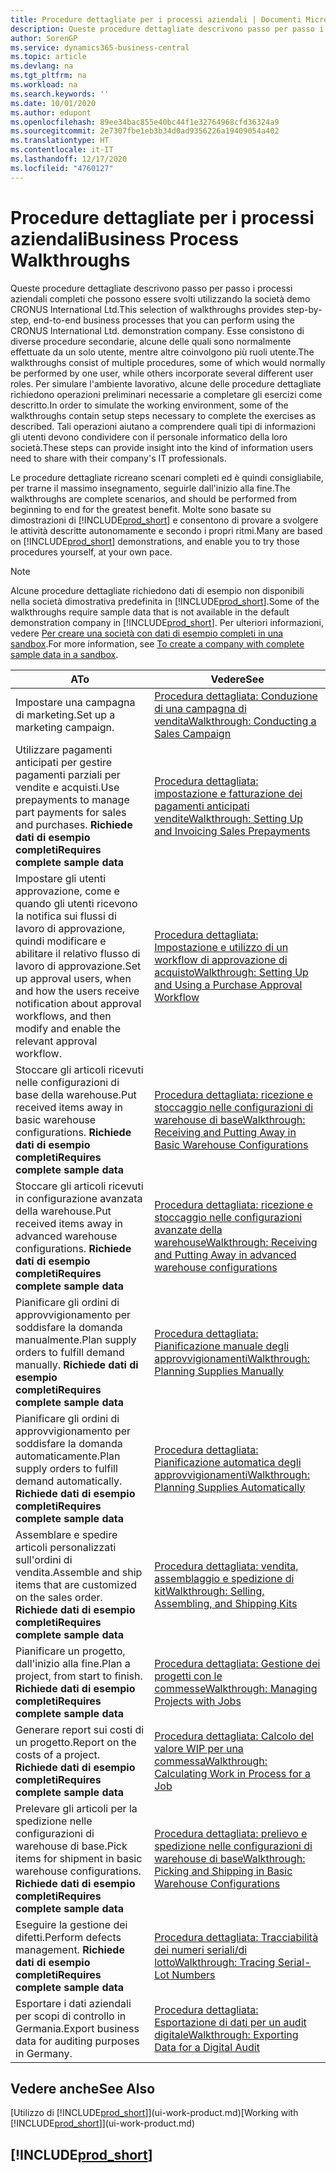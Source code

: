 ```yaml
---
title: Procedure dettagliate per i processi aziendali | Documenti Microsoft
description: Queste procedure dettagliate descrivono passo per passo i processi aziendali completi che possono essere svolti utilizzando la società demo CRONUS International Ltd.
author: SorenGP
ms.service: dynamics365-business-central
ms.topic: article
ms.devlang: na
ms.tgt_pltfrm: na
ms.workload: na
ms.search.keywords: ''
ms.date: 10/01/2020
ms.author: edupont
ms.openlocfilehash: 89ee34bac855e40bc44f1e32764968cfd36324a9
ms.sourcegitcommit: 2e7307fbe1eb3b34d0ad9356226a19409054a402
ms.translationtype: HT
ms.contentlocale: it-IT
ms.lasthandoff: 12/17/2020
ms.locfileid: "4760127"
---
```

# <a name="business-process-walkthroughs"></a><span data-ttu-id="24f58-103">Procedure dettagliate per i processi aziendali</span><span class="sxs-lookup"><span data-stu-id="24f58-103">Business Process Walkthroughs</span></span>

<span data-ttu-id="24f58-104">Queste procedure dettagliate descrivono passo per passo i processi aziendali completi che possono essere svolti utilizzando la società demo CRONUS International Ltd.</span><span class="sxs-lookup"><span data-stu-id="24f58-104">This selection of walkthroughs provides step-by-step, end-to-end business processes that you can perform using the CRONUS International Ltd. demonstration company.</span></span> <span data-ttu-id="24f58-105">Esse consistono di diverse procedure secondarie, alcune delle quali sono normalmente effettuate da un solo utente, mentre altre coinvolgono più ruoli utente.</span><span class="sxs-lookup"><span data-stu-id="24f58-105">The walkthroughs consist of multiple procedures, some of which would normally be performed by one user, while others incorporate several different user roles.</span></span> <span data-ttu-id="24f58-106">Per simulare l'ambiente lavorativo, alcune delle procedure dettagliate richiedono operazioni preliminari necessarie a completare gli esercizi come descritto.</span><span class="sxs-lookup"><span data-stu-id="24f58-106">In order to simulate the working environment, some of the walkthroughs contain setup steps necessary to complete the exercises as described.</span></span> <span data-ttu-id="24f58-107">Tali operazioni aiutano a comprendere quali tipi di informazioni gli utenti devono condividere con il personale informatico della loro società.</span><span class="sxs-lookup"><span data-stu-id="24f58-107">These steps can provide insight into the kind of information users need to share with their company's IT professionals.</span></span>  

 <span data-ttu-id="24f58-108">Le procedure dettagliate ricreano scenari completi ed è quindi consigliabile, per trarne il massimo insegnamento, seguirle dall'inizio alla fine.</span><span class="sxs-lookup"><span data-stu-id="24f58-108">The walkthroughs are complete scenarios, and should be performed from beginning to end for the greatest benefit.</span></span> <span data-ttu-id="24f58-109">Molte sono basate su dimostrazioni di [!INCLUDE[prod_short](includes/prod_short.md)] e consentono di provare a svolgere le attività descritte autonomamente e secondo i propri ritmi.</span><span class="sxs-lookup"><span data-stu-id="24f58-109">Many are based on [!INCLUDE[prod_short](includes/prod_short.md)] demonstrations, and enable you to try those procedures yourself, at your own pace.</span></span>  

> [!NOTE]
> <span data-ttu-id="24f58-110">Alcune procedure dettagliate richiedono dati di esempio non disponibili nella società dimostrativa predefinita in [!INCLUDE[prod_short](includes/prod_short.md)].</span><span class="sxs-lookup"><span data-stu-id="24f58-110">Some of the walkthroughs require sample data that is not available in the default demonstration company in [!INCLUDE[prod_short](includes/prod_short.md)].</span></span> <span data-ttu-id="24f58-111">Per ulteriori informazioni, vedere [Per creare una società con dati di esempio completi in una sandbox](across-how-create-sandbox-environment.md#to-create-a-company-with-complete-sample-data-in-a-sandbox).</span><span class="sxs-lookup"><span data-stu-id="24f58-111">For more information, see [To create a company with complete sample data in a sandbox](across-how-create-sandbox-environment.md#to-create-a-company-with-complete-sample-data-in-a-sandbox).</span></span>

|<span data-ttu-id="24f58-112">A</span><span class="sxs-lookup"><span data-stu-id="24f58-112">To</span></span>|<span data-ttu-id="24f58-113">Vedere</span><span class="sxs-lookup"><span data-stu-id="24f58-113">See</span></span>|  
|--------|---------|  
|<span data-ttu-id="24f58-114">Impostare una campagna di marketing.</span><span class="sxs-lookup"><span data-stu-id="24f58-114">Set up a marketing campaign.</span></span>|[<span data-ttu-id="24f58-115">Procedura dettagliata: Conduzione di una campagna di vendita</span><span class="sxs-lookup"><span data-stu-id="24f58-115">Walkthrough: Conducting a Sales Campaign</span></span>](walkthrough-conducting-a-sales-campaign.md)|  
|<span data-ttu-id="24f58-116">Utilizzare pagamenti anticipati per gestire pagamenti parziali per vendite e acquisti.</span><span class="sxs-lookup"><span data-stu-id="24f58-116">Use prepayments to manage part payments for sales and purchases.</span></span> <span data-ttu-id="24f58-117">**Richiede dati di esempio completi**</span><span class="sxs-lookup"><span data-stu-id="24f58-117">**Requires complete sample data**</span></span> |[<span data-ttu-id="24f58-118">Procedura dettagliata: impostazione e fatturazione dei pagamenti anticipati vendite</span><span class="sxs-lookup"><span data-stu-id="24f58-118">Walkthrough: Setting Up and Invoicing Sales Prepayments</span></span>](walkthrough-setting-up-and-invoicing-sales-prepayments.md)|  
|<span data-ttu-id="24f58-119">Impostare gli utenti approvazione, come e quando gli utenti ricevono la notifica sui flussi di lavoro di approvazione, quindi modificare e abilitare il relativo flusso di lavoro di approvazione.</span><span class="sxs-lookup"><span data-stu-id="24f58-119">Set up approval users, when and how the users receive notification about approval workflows, and then modify and enable the relevant approval workflow.</span></span>|[<span data-ttu-id="24f58-120">Procedura dettagliata: Impostazione e utilizzo di un workflow di approvazione di acquisto</span><span class="sxs-lookup"><span data-stu-id="24f58-120">Walkthrough: Setting Up and Using a Purchase Approval Workflow</span></span>](walkthrough-setting-up-and-using-a-purchase-approval-workflow.md)|  
|<span data-ttu-id="24f58-121">Stoccare gli articoli ricevuti nelle configurazioni di base della warehouse.</span><span class="sxs-lookup"><span data-stu-id="24f58-121">Put received items away in basic warehouse configurations.</span></span> <span data-ttu-id="24f58-122">**Richiede dati di esempio completi**</span><span class="sxs-lookup"><span data-stu-id="24f58-122">**Requires complete sample data**</span></span>|[<span data-ttu-id="24f58-123">Procedura dettagliata: ricezione e stoccaggio nelle configurazioni di warehouse di base</span><span class="sxs-lookup"><span data-stu-id="24f58-123">Walkthrough: Receiving and Putting Away in Basic Warehouse Configurations</span></span>](walkthrough-receiving-and-putting-away-in-basic-warehousing.md)|  
|<span data-ttu-id="24f58-124">Stoccare gli articoli ricevuti in configurazione avanzata della warehouse.</span><span class="sxs-lookup"><span data-stu-id="24f58-124">Put received items away in advanced warehouse configurations.</span></span> <span data-ttu-id="24f58-125">**Richiede dati di esempio completi**</span><span class="sxs-lookup"><span data-stu-id="24f58-125">**Requires complete sample data**</span></span>|[<span data-ttu-id="24f58-126">Procedura dettagliata: ricezione e stoccaggio nelle configurazioni avanzate della warehouse</span><span class="sxs-lookup"><span data-stu-id="24f58-126">Walkthrough: Receiving and Putting Away in advanced warehouse configurations</span></span>](walkthrough-receiving-and-putting-away-in-advanced-warehousing.md)|  
|<span data-ttu-id="24f58-127">Pianificare gli ordini di approvvigionamento per soddisfare la domanda manualmente.</span><span class="sxs-lookup"><span data-stu-id="24f58-127">Plan supply orders to fulfill demand manually.</span></span> <span data-ttu-id="24f58-128">**Richiede dati di esempio completi**</span><span class="sxs-lookup"><span data-stu-id="24f58-128">**Requires complete sample data**</span></span>|[<span data-ttu-id="24f58-129">Procedura dettagliata: Pianificazione manuale degli approvvigionamenti</span><span class="sxs-lookup"><span data-stu-id="24f58-129">Walkthrough: Planning Supplies Manually</span></span>](walkthrough-planning-supplies-manually.md)|  
|<span data-ttu-id="24f58-130">Pianificare gli ordini di approvvigionamento per soddisfare la domanda automaticamente.</span><span class="sxs-lookup"><span data-stu-id="24f58-130">Plan supply orders to fulfill demand automatically.</span></span> <span data-ttu-id="24f58-131">**Richiede dati di esempio completi**</span><span class="sxs-lookup"><span data-stu-id="24f58-131">**Requires complete sample data**</span></span>|[<span data-ttu-id="24f58-132">Procedura dettagliata: Pianificazione automatica degli approvvigionamenti</span><span class="sxs-lookup"><span data-stu-id="24f58-132">Walkthrough: Planning Supplies Automatically</span></span>](walkthrough-planning-supplies-automatically.md)|  
|<span data-ttu-id="24f58-133">Assemblare e spedire articoli personalizzati sull'ordini di vendita.</span><span class="sxs-lookup"><span data-stu-id="24f58-133">Assemble and ship items that are customized on the sales order.</span></span> <span data-ttu-id="24f58-134">**Richiede dati di esempio completi**</span><span class="sxs-lookup"><span data-stu-id="24f58-134">**Requires complete sample data**</span></span>|[<span data-ttu-id="24f58-135">Procedura dettagliata: vendita, assemblaggio e spedizione di kit</span><span class="sxs-lookup"><span data-stu-id="24f58-135">Walkthrough: Selling, Assembling, and Shipping Kits</span></span>](walkthrough-selling-assembling-and-shipping-kits.md)|  
|<span data-ttu-id="24f58-136">Pianificare un progetto, dall'inizio alla fine.</span><span class="sxs-lookup"><span data-stu-id="24f58-136">Plan a project, from start to finish.</span></span> <span data-ttu-id="24f58-137">**Richiede dati di esempio completi**</span><span class="sxs-lookup"><span data-stu-id="24f58-137">**Requires complete sample data**</span></span>|[<span data-ttu-id="24f58-138">Procedura dettagliata: Gestione dei progetti con le commesse</span><span class="sxs-lookup"><span data-stu-id="24f58-138">Walkthrough: Managing Projects with Jobs</span></span>](walkthrough-managing-projects-with-jobs.md)|  
|<span data-ttu-id="24f58-139">Generare report sui costi di un progetto.</span><span class="sxs-lookup"><span data-stu-id="24f58-139">Report on the costs of a project.</span></span> <span data-ttu-id="24f58-140">**Richiede dati di esempio completi**</span><span class="sxs-lookup"><span data-stu-id="24f58-140">**Requires complete sample data**</span></span>|[<span data-ttu-id="24f58-141">Procedura dettagliata: Calcolo del valore WIP per una commessa</span><span class="sxs-lookup"><span data-stu-id="24f58-141">Walkthrough: Calculating Work in Process for a Job</span></span>](walkthrough-calculating-work-in-process-for-a-job.md)|  
|<span data-ttu-id="24f58-142">Prelevare gli articoli per la spedizione nelle configurazioni di warehouse di base.</span><span class="sxs-lookup"><span data-stu-id="24f58-142">Pick items for shipment in basic warehouse configurations.</span></span> <span data-ttu-id="24f58-143">**Richiede dati di esempio completi**</span><span class="sxs-lookup"><span data-stu-id="24f58-143">**Requires complete sample data**</span></span>|[<span data-ttu-id="24f58-144">Procedura dettagliata: prelievo e spedizione nelle configurazioni di warehouse di base</span><span class="sxs-lookup"><span data-stu-id="24f58-144">Walkthrough: Picking and Shipping in Basic Warehouse Configurations</span></span>](walkthrough-picking-and-shipping-in-basic-warehousing.md)|  
|<span data-ttu-id="24f58-145">Eseguire la gestione dei difetti.</span><span class="sxs-lookup"><span data-stu-id="24f58-145">Perform defects management.</span></span> <span data-ttu-id="24f58-146">**Richiede dati di esempio completi**</span><span class="sxs-lookup"><span data-stu-id="24f58-146">**Requires complete sample data**</span></span>|[<span data-ttu-id="24f58-147">Procedura dettagliata: Tracciabilità dei numeri seriali/di lotto</span><span class="sxs-lookup"><span data-stu-id="24f58-147">Walkthrough: Tracing Serial-Lot Numbers</span></span>](walkthrough-tracing-serial-lot-numbers.md)|
|<span data-ttu-id="24f58-148">Esportare i dati aziendali per scopi di controllo in Germania.</span><span class="sxs-lookup"><span data-stu-id="24f58-148">Export business data for auditing purposes in Germany.</span></span>|[<span data-ttu-id="24f58-149">Procedura dettagliata: Esportazione di dati per un audit digitale</span><span class="sxs-lookup"><span data-stu-id="24f58-149">Walkthrough: Exporting Data for a Digital Audit</span></span>](LocalFunctionality/Germany/walkthrough-exporting-data-for-a-digital-audit.md)|

## <a name="see-also"></a><span data-ttu-id="24f58-150">Vedere anche</span><span class="sxs-lookup"><span data-stu-id="24f58-150">See Also</span></span>

<span data-ttu-id="24f58-151">[Utilizzo di [!INCLUDE[prod_short](includes/prod_short.md)]](ui-work-product.md)</span><span class="sxs-lookup"><span data-stu-id="24f58-151">[Working with [!INCLUDE[prod_short](includes/prod_short.md)]](ui-work-product.md)</span></span>  

## [!INCLUDE[prod_short](includes/free_trial_md.md)]  
